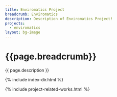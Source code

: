 ```yaml
---
title: Enviromatics Project
breadcrumb: Enviromatics
description: Description of Enviromatics Project!
projects: 
  - enviromatics
layout: bg-image
---
```

# {{page.breadcrumb}}

{{ page.description }}

{% include index-dir.html %}

{% include project-related-works.html %}
